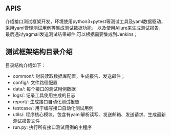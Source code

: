 ## APIS
介绍接口测试框架开发，环境使用python3+pytest等测试工具及yaml数据驱动，采用yaml管理测试用例等集成测试数据功能，
以及使用Allure来生成测试报告，最后通过yagmail发送测试结果邮件,可以根据需要集成到Jenkins；

## 测试框架结构目录介绍
目录结构介绍如下：
* common/:                 封装读取数据库配置，生成报告、发送邮件；
* config/:                 文件路径配置
* data/:                   每个接口的测试用例数据
* logs/:                   记录工具使用生成的日志
* report/:                 生成接口自动化测试报告
* testcase/:               用于编写接口自动化测试用例
* utils/:                  程序核心模块。包含有yaml解析读写、发送邮箱、发送请求、生成最新测试报告文件
* run.py:                  执行所有接口测试用例的主程序